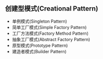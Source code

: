 ## 创建型模式(Creational Pattern)
 - 单例模式(Singleton Pattern)
 - 简单工厂模式(Simple Factory Pattern)
 - 工厂方法模式(Factory Method Pattern)
 - 抽象工厂模式(Abstract Factory Pattern)
 - 原型模式(Prototype Pattern)
 - 建造者模式(Builder Pattern)